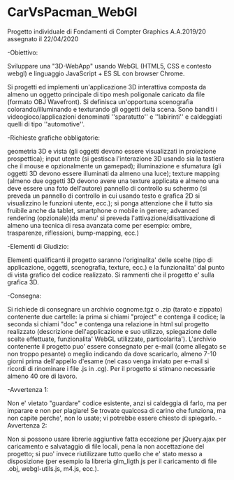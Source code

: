 # CarVsPacman_WebGl

Progetto individuale di Fondamenti di Compter Graphics A.A.2019/20 assegnato il 22/04/2020

-Obiettivo:

Sviluppare una "3D-WebApp" usando WebGL (HTML5, CSS e contesto webgl) e linguaggio JavaScript + ES SL con browser Chrome.

Si progetti ed implementi un'applicazione 3D interattiva composta da almeno un oggetto principale di tipo mesh poligonale caricato da file (formato OBJ Wavefront). Si definisca un'opportuna scenografia colorando/illuminando e texturando gli oggetti della scena. Sono banditi i videogioco/applicazioni denominati ''sparatutto'' e ''labirinti'' e caldeggiati quelli di tipo ''automotive''.

-Richieste grafiche obbligatorie:

geometria 3D e vista (gli oggetti devono essere visualizzati in proiezione prospettica);
input utente (si gestisca l'interazione 3D usando sia la tastiera che il mouse e opzionalmente un gamepad);
illuminazione e sfumatura (gli oggetti 3D devono essere illuminati da almeno una luce);
texture mapping (almeno due oggetti 3D devono avere una texture applicata e almeno una deve essere una foto dell'autore)
pannello di controllo su schermo (si preveda un pannello di controllo in cui usando testo e grafica 2D si visualizzino le funzioni utente, ecc.);
si ponga attenzione che il tutto sia fruibile anche da tablet, smartphone o mobile in genere;
advanced rendering (opzionale)(da menu' si preveda l'attivazione/disattivazione di almeno una tecnica di resa avanzata come per esempio: ombre, trasparenze, riflessioni, bump-mapping, ecc.)

-Elementi di Giudizio:

Elementi qualificanti il progetto saranno l'originalita' delle scelte (tipo di applicazione, oggetti, scenografia, texture, ecc.) e la funzionalita' dal punto di vista grafico del codice realizzato. Si rammenti che il progetto e' sulla grafica 3D.

-Consegna:

Si richiede di consegnare un archivio cognome.tgz o .zip (tarato e zippato) contenente due cartelle:
la prima si chiami "project" e contenga il codice;
la seconda si chiami "doc" e contenga una relazione in html sul progetto realizzato (descrizione dell'applicazione e suo utilizzo, spiegazione delle scelte effettuate, funzionalita' WebGL utilizzate, particolarita').
L'archivio contenente il progetto puo' essere consegnato per e-mail (come allegato se non troppo pesante) o meglio indicando da dove scaricarlo, almeno 7-10 giorni prima dell'appello d'esame (nel caso venga inviato per e-mail si ricordi di rinominare i file .js in .cg).
Per il progetto si stimano necessarie almeno 40 ore di lavoro.

-Avvertenza 1:

Non e' vietato "guardare" codice esistente, anzi si caldeggia di farlo, ma per imparare e non per plagiare! Se trovate qualcosa di carino che funziona, ma non capite perche', non lo usate; vi potrebbe essere chiesto di spiegarlo.
-Avvertenza 2:

Non si possono usare librerie aggiuntive fatta eccezione per jQuery.ajax per caricamento e salvataggio di file locali, pena la non accettazione del progetto; si puo' invece riutilizzare tutto quello che e' stato messo a disposizione (per esempio la libreria glm_ligth.js per il caricamento di file .obj, webgl-utils.js, m4.js, ecc.).
